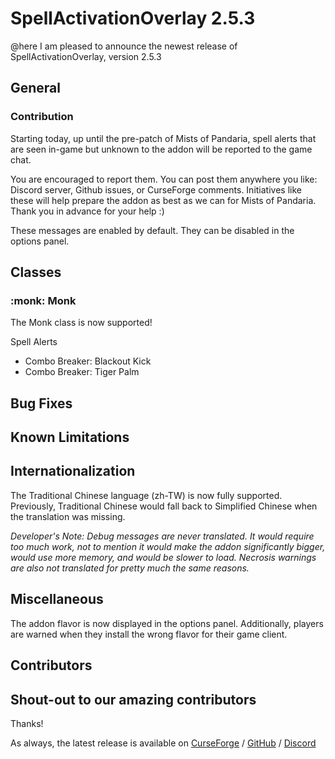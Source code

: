# SpellActivationOverlay 2.5.3
@here I am pleased to announce the newest release of SpellActivationOverlay, version 2.5.3
## General
### Contribution
Starting today, up until the pre-patch of Mists of Pandaria, spell alerts that are seen in-game but unknown to the addon will be reported to the game chat.

You are encouraged to report them. You can post them anywhere you like: Discord server, Github issues, or CurseForge comments. Initiatives like these will help prepare the addon as best as we can for Mists of Pandaria. Thank you in advance for your help :)

These messages are enabled by default. They can be disabled in the options panel.
## Classes
### :monk:  Monk
The Monk class is now supported!

Spell Alerts
- Combo Breaker: Blackout Kick
- Combo Breaker: Tiger Palm
## Bug Fixes
## Known Limitations
## Internationalization
The Traditional Chinese language (zh-TW) is now fully supported. Previously, Traditional Chinese would fall back to Simplified Chinese when the translation was missing.

_Developer's Note: Debug messages are never translated. It would require too much work, not to mention it would make the addon significantly bigger, would use more memory, and would be slower to load. Necrosis warnings are also not translated for pretty much the same reasons._
## Miscellaneous
The addon flavor is now displayed in the options panel. Additionally, players are warned when they install the wrong flavor for their game client.
## Contributors
Shout-out to our amazing contributors
- 
Thanks!

As always, the latest release is available on [CurseForge](https://www.curseforge.com/wow/addons/spellactivationoverlay) / [GitHub](https://github.com/ennvina/spellactivationoverlay/releases/latest) / [Discord](https://discord.com/channels/1013194771969355858/1379111832207228938)